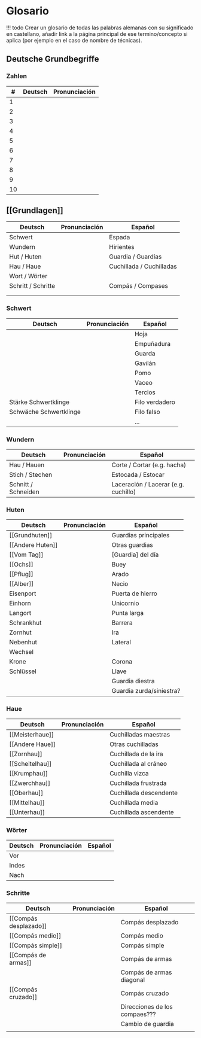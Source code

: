 # Glosario

!!! todo
    Crear un glosario de todas las palabras alemanas con su significado en castellano, añadir
    link a la página principal de ese termino/concepto si aplica (por ejemplo en el caso de
    nombre de técnicas).

## Deutsche Grundbegriffe

### Zahlen

| #   | Deutsch | Pronunciación |
| --- | ------- | ------------- |
| 1   |         |               |
| 2   |         |               |
| 3   |         |               |
| 4   |         |               |
| 5   |         |               |
| 6   |         |               |
| 7   |         |               |
| 8   |         |               |
| 9   |         |               |
| 10  |         |               |

## [[Grundlagen]]
| Deutsch            | Pronunciación | Español                  |
| ------------------ | ------------- | ------------------------ |
| Schwert            |               | Espada                   |
| Wundern            |               | Hirientes                |
| Hut / Huten        |               | Guardia / Guardias       |
| Hau / Haue         |               | Cuchillada / Cuchilladas |
| Wort / Wörter      |               |                          |
| Schritt / Schritte |               | Compás / Compases        |
|                    |               |                          |
|                    |               |                          |

### Schwert

| Deutsch                | Pronunciación | Español        |
| ---------------------- | ------------- | -------------- |
|                        |               | Hoja           |
|                        |               | Empuñadura     |
|                        |               | Guarda         |
|                        |               | Gavilán        |
|                        |               | Pomo           |
|                        |               | Vaceo          |
|                        |               | Tercios        |
| Stärke  Schwertklinge  |               | Filo verdadero |
| Schwäche Schwertklinge |               | Filo falso     |
|                        |               | ...            |

### Wundern

| Deutsch             | Pronunciación | Español                              |
| ------------------- | ------------- | ------------------------------------ |
| Hau / Hauen         |               | Corte / Cortar (e.g. hacha)          |
| Stich / Stechen     |               | Estocada / Estocar                   |
| Schnitt / Schneiden |               | Laceración / Lacerar (e.g. cuchillo) |

### Huten

| Deutsch          | Pronunciación | Español                  |
| ---------------- | ------------- | ------------------------ |
| [[Grundhuten]]   |               | Guardias principales     |
| [[Andere Huten]] |               | Otras guardias           |
| [[Vom Tag]]      |               | [Guardia] del día        |
| [[Ochs]]         |               | Buey                     |
| [[Pflug]]        |               | Arado                    |
| [[Alber]]        |               | Necio                    |
| Eisenport        |               | Puerta de hierro         |
| Einhorn          |               | Unicornio                |
| Langort          |               | Punta larga              |
| Schrankhut       |               | Barrera                  |
| Zornhut          |               | Ira                      |
| Nebenhut         |               | Lateral                  |
| Wechsel          |               |                          |
| Krone            |               | Corona                   |
| Schlüssel        |               | Llave                    |
|                  |               | Guardia diestra          |
|                  |               | Guardia zurda/siniestra? |

### Haue

| Deutsch         | Pronunciación | Español                |
| --------------- | ------------- | ---------------------- |
| [[Meisterhaue]] |               | Cuchilladas maestras   |
| [[Andere Haue]] |               | Otras cuchilladas      |
| [[Zornhau]]     |               | Cuchillada de la ira   |
| [[Scheitelhau]] |               | Cuchillada al cráneo   |
| [[Krumphau]]    |               | Cuchilla vizca         |
| [[Zwerchhau]]   |               | Cuchillada frustrada   |
| [[Oberhau]]     |               | Cuchillada descendente |
| [[Mittelhau]]   |               | Cuchillada media       |
| [[Unterhau]]    |               | Cuchillada ascendente  |


### Wörter

| Deutsch | Pronunciación | Español |
| ------- | ------------- | ------- |
| Vor     |               |         |
| Indes   |               |         |
| Nach    |               |         |

### Schritte

| Deutsch               | Pronunciación | Español                       |
| --------------------- | ------------- | ----------------------------- |
| [[Compás desplazado]] |               | Compás desplazado             |
| [[Compás medio]]      |               | Compás medio                  |
| [[Compás simple]]     |               | Compás simple                 |
| [[Compás de armas]]   |               | Compás de armas               |
|                       |               | Compás de armas diagonal      |
| [[Compás cruzado]]    |               | Compás cruzado                |
|                       |               | Direcciones de los compaes??? |
|                       |               | Cambio de guardia             |
|                       |               |                               |


